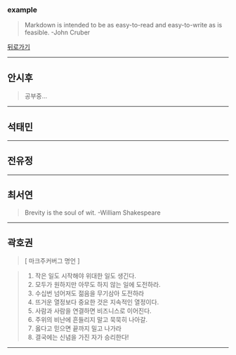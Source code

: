 ### example
> Markdown is intended to be as easy-to-read and easy-to-write as is feasible. -John Cruber

[뒤로가기](./README.md)

* * *
## 안시후
> 공부중...
  
_ _ _
## 석태민
  
_ _ _
## 전유정
  
_ _ _
## 최서연
> Brevity is the soul of wit. -William Shakespeare  
_ _ _
## 곽호권
>  [ 마크주커버그 명언 ]

> 1. 작은 일도 시작해야 위대한 일도 생긴다.
> 2. 모두가 원하지만 아무도 하지 않는 일에 도전하라.
> 3. 수십번 넘어져도 젊음을 무기삼아 도전하라
> 4. 뜨거운 열정보다 중요한 것은 지속적인 열정이다.
> 5. 사람과 사람을 연결하면 비즈니스로 이어진다.
> 6. 주위의 비난에 흔들리지 말고 묵묵히 나아갈.
> 7. 옳다고 믿으면 끝까지 밀고 나가라
> 8. 결국에는 신념을 가진 자가 승리한다! 
_ _ _
